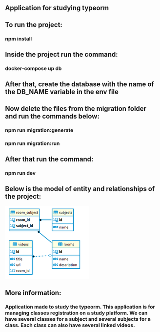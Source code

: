 ## Application for studying typeorm

## To run the project:

### npm install

## Inside the project run the command:

### docker-compose up db

## After that, create the database with the name of the DB_NAME variable in the env file

## Now delete the files from the migration folder and run the commands below:

### npm run migration:generate

### npm run migration:run

## After that run the command:

### npm run dev

## Below is the model of entity and relationships of the project:

<img src="./ERD.PNG" />

## More information:

### Application made to study the typeorm. This application is for managing classes registration on a study platform. We can have several classes for a subject and several subjects for a class. Each class can also have several linked videos.
